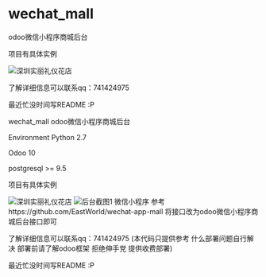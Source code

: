 # wechat_mall
odoo微信小程序商城后台

项目有具体实例

![深圳实丽礼仪花店](http://ogaxrnolm.bkt.clouddn.com/qrcode.jpeg)

了解详细信息可以联系qq：741424975

最近忙没时间写README :P

wechat_mall
odoo微信小程序商城后台

Environment
Python 2.7

Odoo 10

postgresql >= 9.5

项目有具体实例

![深圳实丽礼仪花店](http://ogaxrnolm.bkt.clouddn.com/qrcode.jpeg)
![后台截图1](http://ogaxrnolm.bkt.clouddn.com/07A1FE08-57B2-4953-9DB8-B2037CC9CED1.png)
微信小程序 参考https://github.com/EastWorld/wechat-app-mall 将接口改为odoo微信小程序商城后台接口即可

了解详细信息可以联系qq：741424975 (本代码只提供参考 什么部署问题自行解决 部署前请了解odoo框架 拒绝伸手党 提供收费部署)

最近忙没时间写README :P
